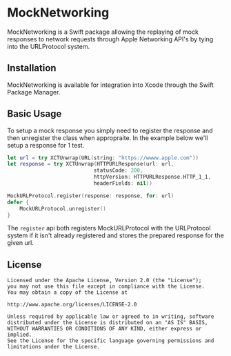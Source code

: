 # MockNetworking

MockNetworking is a Swift package allowing the replaying of mock responses to network requests through Apple Networking API's by tying into the URLProtocol system.

## Installation

MockNetworking is available for integration into Xcode through the Swift Package Manager.

## Basic Usage

To setup a mock response you simply need to register the response and then unregister the class when appropraite. In the example below we'll setup a response for 1 test.

```swift
let url = try XCTUnwrap(URL(string: "https://wwww.apple.com"))
let response = try XCTUnwrap(HTTPURLResponse(url: url,
							statusCode: 200,
							httpVersion: HTTPURLResponse.HTTP_1_1,
							headerFields: nil))

MockURLProtocol.register(response: response, for: url)
defer {
	MockURLProtocol.unregister()
}
```
The `register` api both registers MockURLProtocol with the URLProtocol system if it isn't already registered and stores the prepared response for the given url.

## License

```
Licensed under the Apache License, Version 2.0 (the "License");
you may not use this file except in compliance with the License.
You may obtain a copy of the License at

http://www.apache.org/licenses/LICENSE-2.0

Unless required by applicable law or agreed to in writing, software
distributed under the License is distributed on an "AS IS" BASIS,
WITHOUT WARRANTIES OR CONDITIONS OF ANY KIND, either express or implied.
See the License for the specific language governing permissions and
limitations under the License.
```
